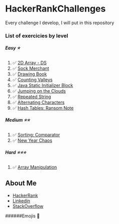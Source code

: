 # HackerRankChallenges
Every challenge I develop, I will put in this repository

### List of exercicies by level
##### Easy ⭐
1. ✅ [2D Array - DS](https://www.hackerrank.com/challenges/2d-array/problem)
2. ✅ [Sock Merchant](https://www.hackerrank.com/challenges/sock-merchant/problem)
3. ✅ [Drawing Book](https://www.hackerrank.com/challenges/drawing-book/problem)
4. ✅ [Counting Valleys](https://www.hackerrank.com/challenges/counting-valleys/problem)
5. ✅ [Java Static Initializer Block](https://www.hackerrank.com/challenges/java-static-initializer-block/problem)
6. ✅ [Jumping on the Clouds](https://www.hackerrank.com/challenges/jumping-on-the-clouds/problem)
7. ✅ [Repeated String](https://www.hackerrank.com/challenges/repeated-string/problem)
8. ✅ [Alternating Characters](https://www.hackerrank.com/challenges/alternating-characters/problem)
9. ✅ [Hash Tables: Ransom Note](https://www.hackerrank.com/challenges/ctci-ransom-note/problem)

##### Medium ⭐⭐
1. ✅ [Sorting: Comparator](https://www.hackerrank.com/challenges/ctci-comparator-sorting/problem)
2. ✅ [New Year Chaos](https://www.hackerrank.com/challenges/new-year-chaos/problem)

##### Hard ⭐⭐⭐ 
1. ✅ [Array Manipulation](https://www.hackerrank.com/challenges/crush/problem)

## About Me 
* [HackerRank](https://www.hackerrank.com/pedrobragadev)
* [Linkedin](https://www.linkedin.com/in/pedrobragadev/)
* [StackOverflow](https://stackoverflow.com/story/pedrobragadev)

######Emojis 
🚧